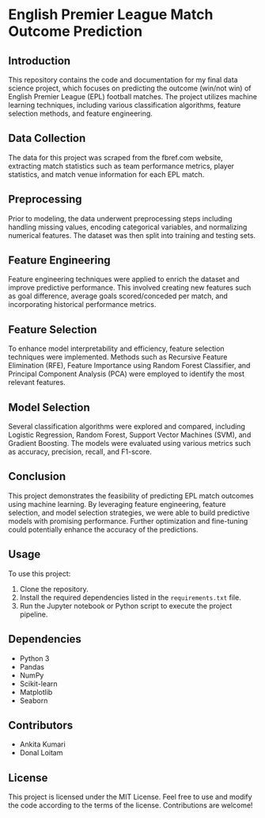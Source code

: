 # English Premier League Match Outcome Prediction

## Introduction
This repository contains the code and documentation for my final data science project, which focuses on predicting the outcome (win/not win) of English Premier League (EPL) football matches. The project utilizes machine learning techniques, including various classification algorithms, feature selection methods, and feature engineering.

## Data Collection
The data for this project was scraped from the fbref.com website, extracting match statistics such as team performance metrics, player statistics, and match venue information for each EPL match.

## Preprocessing
Prior to modeling, the data underwent preprocessing steps including handling missing values, encoding categorical variables, and normalizing numerical features. The dataset was then split into training and testing sets.

## Feature Engineering
Feature engineering techniques were applied to enrich the dataset and improve predictive performance. This involved creating new features such as goal difference, average goals scored/conceded per match, and incorporating historical performance metrics.

## Feature Selection
To enhance model interpretability and efficiency, feature selection techniques were implemented. Methods such as Recursive Feature Elimination (RFE), Feature Importance using Random Forest Classifier, and Principal Component Analysis (PCA) were employed to identify the most relevant features.

## Model Selection
Several classification algorithms were explored and compared, including Logistic Regression, Random Forest, Support Vector Machines (SVM), and Gradient Boosting. The models were evaluated using various metrics such as accuracy, precision, recall, and F1-score.

## Conclusion
This project demonstrates the feasibility of predicting EPL match outcomes using machine learning. By leveraging feature engineering, feature selection, and model selection strategies, we were able to build predictive models with promising performance. Further optimization and fine-tuning could potentially enhance the accuracy of the predictions.

## Usage
To use this project:
1. Clone the repository.
2. Install the required dependencies listed in the `requirements.txt` file.
3. Run the Jupyter notebook or Python script to execute the project pipeline.

## Dependencies
- Python 3
- Pandas
- NumPy
- Scikit-learn
- Matplotlib
- Seaborn

## Contributors
- Ankita Kumari
- Donal Loitam

## License
This project is licensed under the MIT License. Feel free to use and modify the code according to the terms of the license. Contributions are welcome!
